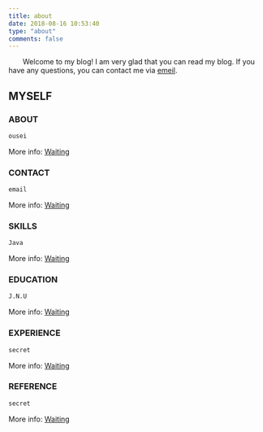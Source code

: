 ```yaml
---
title: about
date: 2018-08-16 10:53:40
type: "about"
comments: false
---
```


&emsp;&emsp;Welcome to my blog! I am very glad that you can read my blog. If you have any questions, you can contact me via [emeil](mailto:chengyiwang9303@foxmail.com).

## MYSELF

### ABOUT

``` bash
ousei
```

More info: [Waiting](https://github.com/bincool)

### CONTACT

``` bash
email
```

More info: [Waiting](https://github.com/bincool)

### SKILLS

``` bash
Java
```

More info: [Waiting](https://github.com/bincool)

### EDUCATION

``` bash
J.N.U
```

More info: [Waiting](https://github.com/bincool)

### EXPERIENCE

``` bash
secret
```

More info: [Waiting](https://github.com/bincool)


### REFERENCE

``` bash
secret
```

More info: [Waiting](https://github.com/bincool)
